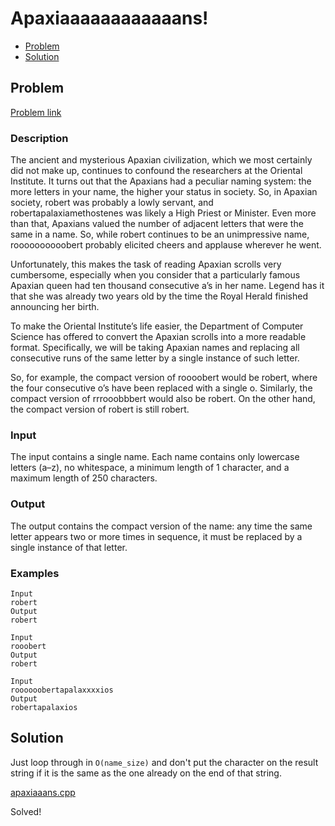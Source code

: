 # Apaxiaaaaaaaaaaaans!
- [Problem](#problem)
- [Solution](#apaxiaaans.cpp)

## Problem
[Problem link](https://open.kattis.com/problems/apaxiaaans)

### Description

The ancient and mysterious Apaxian civilization, which we most certainly did not make up, continues to confound the researchers at the Oriental Institute. It turns out that the Apaxians had a peculiar naming system: the more letters in your name, the higher your status in society. So, in Apaxian society, robert was probably a lowly servant, and robertapalaxiamethostenes was likely a High Priest or Minister. Even more than that, Apaxians valued the number of adjacent letters that were the same in a name. So, while robert continues to be an unimpressive name, roooooooooobert probably elicited cheers and applause wherever he went.

Unfortunately, this makes the task of reading Apaxian scrolls very cumbersome, especially when you consider that a particularly famous Apaxian queen had ten thousand consecutive a’s in her name. Legend has it that she was already two years old by the time the Royal Herald finished announcing her birth.

To make the Oriental Institute’s life easier, the Department of Computer Science has offered to convert the Apaxian scrolls into a more readable format. Specifically, we will be taking Apaxian names and replacing all consecutive runs of the same letter by a single instance of such letter.

So, for example, the compact version of roooobert would be robert, where the four consecutive o’s have been replaced with a single o. Similarly, the compact version of rrrooobbbert would also be robert. On the other hand, the compact version of robert is still robert.

### Input
The input contains a single name. Each name contains only lowercase letters (a–z), no whitespace, a minimum length of 1 character, and a maximum length of 250 characters.

### Output
The output contains the compact version of the name: any time the same letter appears two or more times in sequence, it must be replaced by a single instance of that letter. 

### Examples
```
Input
robert
Output
robert
```
```
Input
rooobert
Output
robert
```
```
Input
roooooobertapalaxxxxios
Output
robertapalaxios
```


## Solution
Just loop through in `O(name_size)` and don't put the character on the result string if it is the same as the one already on the end of that string.

[apaxiaaans.cpp](./apaxiaaans.cpp)

Solved!